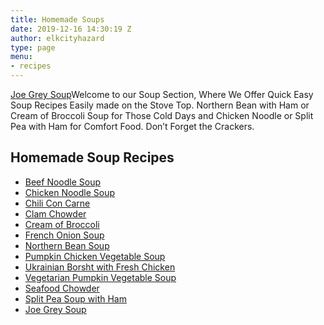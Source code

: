 ```yaml
---
title: Homemade Soups
date: 2019-12-16 14:30:19 Z
author: elkcityhazard
type: page
menu:
- recipes
---
```


[Joe Grey Soup][1]Welcome to our Soup Section, Where We Offer Quick Easy Soup Recipes Easily made on the Stove Top. Northern Bean with Ham or Cream of Broccoli Soup for Those Cold Days and Chicken Noodle or Split Pea with Ham for Comfort Food. Don&#8217;t Forget the Crackers.

## Homemade Soup Recipes

  * [Beef Noodle Soup][2]
  * [Chicken Noodle Soup][3]
  * [Chili Con Carne][4]
  * [Clam Chowder][5]
  * [Cream of Broccoli][6]
  * [French Onion Soup][7]
  * [Northern Bean Soup][8]
  * [Pumpkin Chicken Vegetable Soup][9]
  * [Ukrainian Borsht with Fresh Chicken][10]
  * [Vegetarian Pumpkin Vegetable Soup][11]
  * [Seafood Chowder][12]
  * [Split Pea Soup with Ham][13]
  * [Joe Grey Soup][1]

 [1]: https://quick-e-recipes.com/wordpress/homemade-soups/joe-grey-soup/
 [2]: /wordpress/index.php/homemade-soups/beef-noodle-soup-recipe/
 [3]: /wordpress/index.php/homemade-soups/homemade-chicken-noodle-soup-recipe/
 [4]: /wordpress/index.php/homemade-soups/easy-chili-con-carne/
 [5]: /wordpress/index.php/homemade-soups/clam-chowder-recipe/
 [6]: /wordpress/index.php/homemade-soups/cream-of-broccoli-soup-recipe/
 [7]: /wordpress/index.php/homemade-soups/easy-french-onion-soup-recipe/
 [8]: /wordpress/index.php/easy-vegetarian-dinner-recipes/vegetarian-northern-michigan-bean-soup/
 [9]: /wordpress/index.php/homemade-soups/pumpkin-chicken-vegetable-soup/
 [10]: /wordpress/index.php/homemade-soups/ukrainian-borscht-recipe/
 [11]: /wordpress/index.php/homemade-soups/vegetarian-pumpkin-vegetable-soup/
 [12]: /wordpress/index.php/homemade-soups/seafood-chowder-recipe/
 [13]: /wordpress/index.php/homemade-soups/split-pea-soup-with-ham-recipe/